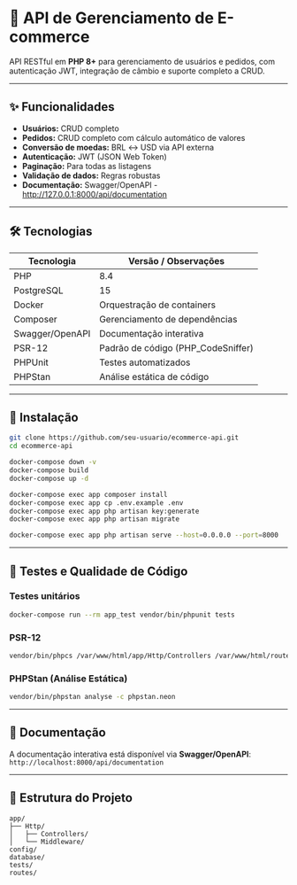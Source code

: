 # 🛒 API de Gerenciamento de E-commerce

&#x20;    &#x20;

API RESTful em **PHP 8+** para gerenciamento de usuários e pedidos, com autenticação JWT, integração de câmbio e suporte completo a CRUD.

---

## ✨ Funcionalidades

* **Usuários:** CRUD completo
* **Pedidos:** CRUD completo com cálculo automático de valores
* **Conversão de moedas:** BRL ↔ USD via API externa
* **Autenticação:** JWT (JSON Web Token)
* **Paginação:** Para todas as listagens
* **Validação de dados:** Regras robustas
* **Documentação:** Swagger/OpenAPI - http://127.0.0.1:8000/api/documentation

---

## 🛠️ Tecnologias

| Tecnologia      | Versão / Observações                |
| --------------- | ----------------------------------- |
| PHP             | 8.4                                 |
| PostgreSQL      | 15                                  |
| Docker          | Orquestração de containers          |
| Composer        | Gerenciamento de dependências       |
| Swagger/OpenAPI | Documentação interativa             |
| PSR-12          | Padrão de código (PHP\_CodeSniffer) |
| PHPUnit         | Testes automatizados                |
| PHPStan         | Análise estática de código          |

---

## 🚀 Instalação

```bash
git clone https://github.com/seu-usuario/ecommerce-api.git
cd ecommerce-api

docker-compose down -v
docker-compose build
docker-compose up -d

docker-compose exec app composer install
docker-compose exec app cp .env.example .env
docker-compose exec app php artisan key:generate
docker-compose exec app php artisan migrate

docker-compose exec app php artisan serve --host=0.0.0.0 --port=8000
```

---

## 🧪 Testes e Qualidade de Código

### Testes unitários

```bash
docker-compose run --rm app_test vendor/bin/phpunit tests
```

### PSR-12

```bash
vendor/bin/phpcs /var/www/html/app/Http/Controllers /var/www/html/routes /var/www/html/tests --standard=phpcs.xml -s
```

### PHPStan (Análise Estática)

```bash
vendor/bin/phpstan analyse -c phpstan.neon
```

---

## 📄 Documentação

A documentação interativa está disponível via **Swagger/OpenAPI**:
`http://localhost:8000/api/documentation`

---

## 📂 Estrutura do Projeto

```
app/
├── Http/
│   ├── Controllers/
│   └── Middleware/
config/
database/
tests/
routes/
```